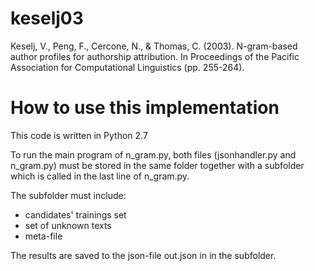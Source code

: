 # keselj03
Keselj, V., Peng, F., Cercone, N., &amp; Thomas, C. (2003). N-gram-based author profiles for authorship attribution. In Proceedings of the Pacific Association for Computational Linguistics (pp. 255-264).


# How to use this implementation
This code is written in Python 2.7

To run the main program of n_gram.py, both files (jsonhandler.py and n_gram.py) must be stored in the same folder together with a subfolder which is called in the last line of n_gram.py. 

The subfolder must include:
- candidates' trainings set
- set of unknown texts
- meta-file

The results are saved to the json-file out.json in in the subfolder. 
